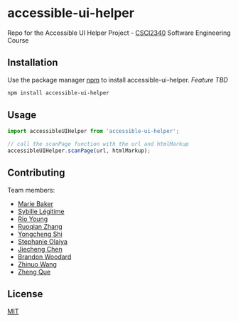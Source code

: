 # accessible-ui-helper
Repo for the Accessible UI Helper Project - [CSCI2340](https://sites.google.com/brown.edu/csci2340/home) Software Engineering Course

## Installation

Use the package manager [npm](https://docs.npmjs.com/downloading-and-installing-node-js-and-npm) to install accessible-ui-helper. *Feature TBD*

```bash
npm install accessible-ui-helper
```

## Usage

```javascript
import accessibleUIHelper from 'accessible-ui-helper';

// call the scanPage function with the url and htmlMarkup
accessibleUIHelper.scanPage(url, htmlMarkup);
```

## Contributing

Team members:

- [Marie Baker](https://github.com/)
- [Sybille Légitime](https://github.com/)
- [Rio Young](https://github.com/)
- [Ruoqian Zhang](https://github.com/)
- [Yongcheng Shi](https://github.com/)
- [Stephanie Olaiya](https://github.com/)
- [Jiecheng Chen](https://github.com/)
- [Brandon Woodard](https://github.com/)
- [Zhinuo Wang](https://github.com/)
- [Zheng Que](https://github.com/)

## License

[MIT](https://choosealicense.com/licenses/mit/)
